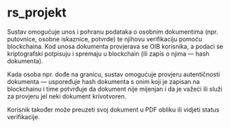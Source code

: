 # rs_projekt

Sustav omogućuje unos i pohranu podataka o osobnim dokumentima (npr. putovnice, osobne iskaznice, potvrde) te njihovu verifikaciju pomoću blockchaina.
Kod unosa dokumenta provjerava se OIB korisnika, a podaci se kriptografski potpisuju i spremaju u blockchain (ili zapis o njima — hash dokumenta).

Kada osoba npr. dođe na granicu, sustav omogućuje provjeru autentičnosti dokumenta — uspoređuje hash dokumenta s onim koji je zapisan na blockchainu i time potvrđuje da dokument nije mijenjan i da je važeći ili služi za provjeru jel neki dokument krivotvoren. 

Korisnik također može preuzeti svoj dokument u PDF obliku ili vidjeti status verifikacije.
